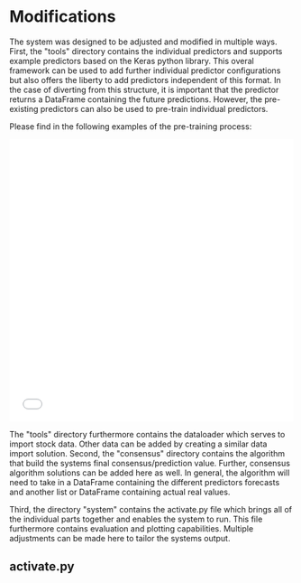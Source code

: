 <style>
	div {
		text-align: justify;
	    }
</style>

# Modifications

The system was designed to be adjusted and modified in multiple ways. First, the "tools" directory contains the individual predictors and supports example predictors based on the Keras python library. This overal framework can be used to add further individual predictor configurations but also offers the liberty to add predictors independent of this format. In the case of diverting from this structure, it is important that the predictor returns a DataFrame containing the future predictions. However, the pre-existing predictors can also be used to pre-train individual predictors.

Please find in the following examples of the pre-training process:

<embed src="/resources/ModelTraining2Horizon30.pdf" type="application/pdf" width="100%" height="500px">

The "tools" directory furthermore contains the dataloader which serves to import stock data. Other data can be added by creating a similar data import solution. Second, the "consensus" directory contains the algorithm that build the systems final consensus/prediction value. Further, consensus algorithm solutions can be added here as well. In general, the algorithm will need to take in a DataFrame containing the different predictors forecasts and another list or DataFrame containing actual real values. 

Third, the directory "system" contains the activate.py file which brings all of the individual parts together and enables the system to run. This file furthermore contains evaluation and plotting capabilities. Multiple adjustments can be made here to tailor the systems output.

## activate.py

```python3

```




